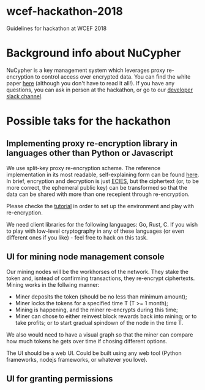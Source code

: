 # wcef-hackathon-2018
Guidelines for hackathon at WCEF 2018

# Background info about NuCypher

NuCypher is a key management system which leverages proxy re-encryption to control access over encrypted data.
You can find the white paper [here](https://cdn2.hubspot.net/hubfs/2807639/NuCypher%20KMS%20Technical%20White%20Paper.pdf?t=1510526466105) (although you don't have to read it all!).
If you have any questions, you can ask in person at the hackathon, or go to our [developer slack channel](https://nucypher-kms-slack.herokuapp.com/).

# Possible taks for the hackathon

## Implementing proxy re-encryption library in languages other than Python or Javascript

We use split-key proxy re-encryption scheme. The reference implementation in its most readable, self-explaining form can be found [here](https://github.com/nucypher/nucypher-pre-python/blob/master/npre/umbral.py). In brief, encryption and decryption is just [ECIES](https://en.wikipedia.org/wiki/Integrated_Encryption_Scheme), but the ciphertext (or, to be more correct, the ephemeral public key) can be transformed so that the data can be shared with more than one recepient through re-encryption.

Please checke the [tutorial](https://blog.nucypher.com/proxy-re-encryption-playground-in-python-3bc66170b9bf) in order to set up the environment and play with re-encryption.

We need client libraries for the following languages: Go, Rust, C. If you wish to play with low-level cryptography in any of these languages (or even different ones if you like) - feel free to hack on this task.

## UI for mining node management console

Our mining nodes will be the workhorses of the network.
They stake the token and, isntead of confirming transactions, they re-encrypt ciphertexts.
Mining works in the follwing manner:

* Miner deposits the token (should be no less than minimum amount);
* Miner locks the tokens for a specified time T (T >= 1 month);
* Mining is happening, and the miner re-encrypts during this time;
* Miner can chose to either reinvest block rewards back into mining; or to take profits; or to start gradual spindown of the node in the time T.

We also would need to have a visual graph so that the miner can compare how much tokens he gets over time if chosing different options.

The UI should be a web UI.
Could be built using any web tool (Python frameworks, nodejs frameworks, or whatever you love).

## UI for granting permissions
